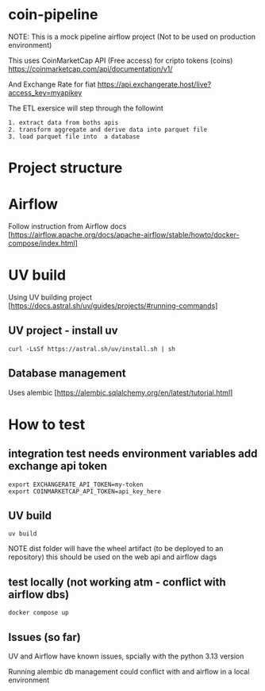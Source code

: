 # coin-pipeline

NOTE: This is a mock pipeline airflow project (Not to be used on production environment)

This uses CoinMarketCap API (Free access) for cripto tokens (coins)
https://coinmarketcap.com/api/documentation/v1/

And Exchange Rate for fiat 
https://api.exchangerate.host/live?access_key=myapikey

The ETL exersice will step through the followint

    1. extract data from boths apis
    2. transform aggregate and derive data into parquet file
    3. load parquet file into  a database


# Project structure



# Airflow
Follow instruction from Airflow docs [https://airflow.apache.org/docs/apache-airflow/stable/howto/docker-compose/index.html]

# UV build

Using UV building project [https://docs.astral.sh/uv/guides/projects/#running-commands]

## UV project - install uv

```
curl -LsSf https://astral.sh/uv/install.sh | sh
```

## Database management

Uses alembic [https://alembic.sqlalchemy.org/en/latest/tutorial.html] 

# How to test

## integration test needs environment variables add exchange api token
```
export EXCHANGERATE_API_TOKEN=my-token 
export COINMARKETCAP_API_TOKEN=api_key_here
```

## UV build
```
uv build
```
NOTE dist folder will have the wheel artifact (to be deployed to an repository)
this should be used on the web api and airflow dags


## test locally (not working atm - conflict with airflow dbs)
```
docker compose up
```



## Issues (so far)

UV and Airflow have known issues, spcially with the python 3.13 version

Running alembic db management could conflict with and airflow in a local environment
